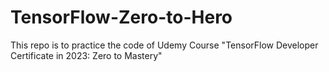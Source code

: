 # TensorFlow-Zero-to-Hero
This repo is to practice the code of Udemy Course "TensorFlow Developer Certificate in 2023: Zero to Mastery"
